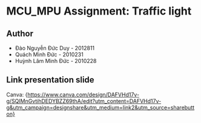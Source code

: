 # MCU_MPU Assignment: Traffic light
## Author
* Đào Nguyễn Đức Duy - 2012811
* Quách Minh Đức - 2010231
* Huỳnh Lâm Minh Đức - 2010228

## Link presentation slide
Canva: {https://www.canva.com/design/DAFVHd17v-g/SQIMnGvtihDEDYBZZ69thA/edit?utm_content=DAFVHd17v-g&utm_campaign=designshare&utm_medium=link2&utm_source=sharebutton}
